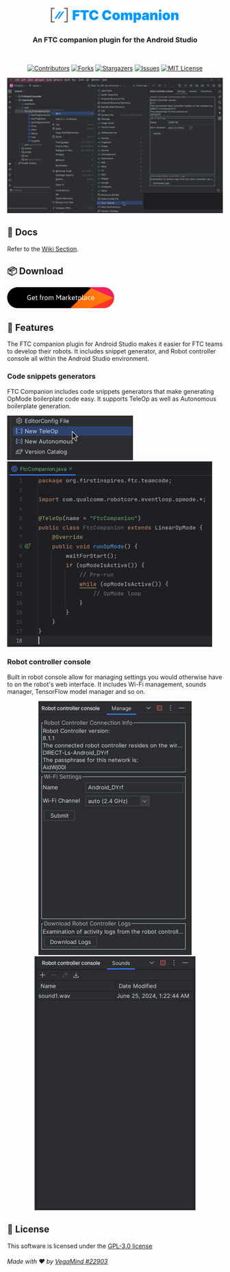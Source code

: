 <p align="center">
  <img src="./assets/logo.svg" width="300px">
</p>

<h3 align="center">An FTC companion plugin for the Android Studio </h3>
<br>

<div align="center">

[![Contributors][contributors-shield]][contributors-url]
[![Forks][forks-shield]][forks-url]
[![Stargazers][stars-shield]][stars-url]
[![Issues][issues-shield]][issues-url]
[![MIT License][license-shield]][license-url]

</div>

<img src="assets/screenshots/screenshot.png" />

## 📄 Docs
Refer to the [Wiki Section][wiki-url].

## 📦 Download
[<img src="./assets/marketplace.png" width="250"/>](https://plugins.jetbrains.com/plugin/24888-ftc-companion)

## 🎨 Features
The FTC companion plugin for Android Studio makes it easier for FTC teams to develop their robots. It includes snippet
generator, and Robot controller console all within the Android Studio environment.

### Code snippets generators
FTC Companion includes code snippets generators that make generating OpMode boilerplate code easy. It supports TeleOp
as well as Autonomous boilerplate generation.

<img src="assets/screenshots/snippet_generator.png" />
<img src="./assets/screenshots/snippet.png" />

### Robot controller console
Built in robot console allow for managing settings you would otherwise have to on the robot's web interface. It includes
Wi-Fi management, sounds manager, TensorFlow model manager and so on.

<p align="center" float="left">
    <img src="./assets/screenshots/console.png">
    <img src="./assets/screenshots/sounds.png">
</p>


## 📜 License
This software is licensed under the [GPL-3.0 license][license-url]

###### Made with ❤️ by [VegaMind #22903](https://github.com/vegamind)

[contributors-shield]: https://img.shields.io/github/contributors/vegamind/ftccompanion.svg?style=for-the-badge
[forks-shield]: https://img.shields.io/github/forks/vegamind/ftccompanion.svg?style=for-the-badge
[stars-shield]: https://img.shields.io/github/stars/vegamind/ftccompanion.svg?style=for-the-badge
[issues-shield]: https://img.shields.io/github/issues/vegamind/ftccompanion.svg?style=for-the-badge
[license-shield]: https://img.shields.io/github/license/vegamind/ftccompanion.svg?style=for-the-badge

[contributors-url]: https://github.com/vegamind/ftccompanion/graphs/contributors
[forks-url]: https://github.com/vegamind/ftccompanion/network/members
[stars-url]: https://github.com/vegamind/ftccompanion/stargazers
[issues-url]: https://github.com/vegamind/ftccompanion/issues
[license-url]: https://github.com/vegamind/ftccompanion/blob/master/LICENSE
[wiki-url]: https://github.com/vegamind/ftccompanion/wiki
[releases-url]: https://github.com/vegamind/ftccompanion/releases
[discussions-url]: https://github.com/vegamind/ftccompanion/discussions